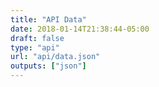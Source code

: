 ```yaml
---
title: "API Data"
date: 2018-01-14T21:38:44-05:00
draft: false
type: "api"
url: "api/data.json"
outputs: ["json"]
---
```


